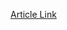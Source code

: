 [Article Link](https://www.fhs.hr/www.mobilnost.hr/hr/sadrzaj/programi/erasmus/erasmus-obrazovanje-odraslih)


